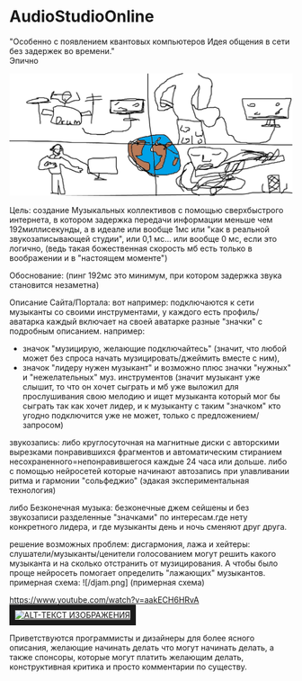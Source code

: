 # AudioStudioOnline



"Особенно с появлением квантовых компьютеров
Идея общения в сети без задержек во времени."  
                                        Эпично


![концепт арт](picture.png "Текст заголовка логотипа 1")

Цель: создание Музыкальных коллективов с помощью сверхбыстрого интернета,
в котором задержка передачи информации меньше чем 192миллисекунды, а в идеале
или вообще 1мс или "как в реальной звукозаписывающей студии", или 0,1 мс...
или вообще 0 мс, если это логично, (ведь такая божественная скорость мб есть
только в воображении и в "настоящем моменте")

Обоснование:
(пинг 192мс это минимум, при котором задержка звука становится незаметна)

Описание Сайта/Портала: вот например: подключаются к сети музыканты со своими
инструментами, у каждого есть профиль/аватарка каждый включает на своей аватарке
разные "значки" с подробным описанием.
например:  
* значок "музицирую, желающие подключайтесь" (значит, что
любой может без спроса начать  музицировать/джеймить вместе с ним),
* значок "лидеру нужен музыкант" и возможно плюс значки "нужных" и
"нежелательных" муз. инструментов
(значит музыкант уже слышит, то что он хочет сыграть
и мб уже выложил для прослушивания свою мелодию и ищет музыканта который мог бы
сыграть так как хочет лидер, и к музыканту с таким
"значком" кто угодно подключится уже не может, только с предложением/запросом)

звукозапись:
либо круглосуточная на магнитные диски с авторскими вырезками понравившихся
фрагментов и автоматическим стиранием несохраненного=непонравившегося каждые
24 часа или дольше.
либо с помощью нейросетей  которые начинают автозапись при улавливании
ритма и гармонии  "сольфеджио" (эдакая экспериментальная технология)

либо Безконечная музыка: безконечные джем сейшены и без звукозаписи разделенные
"значками" по интересам.где нету конкретного лидера, и где музыканты день и
 ночь сменяют друг друга.


решение возможных проблем:
дисгармония, лажа и хейтеры:
слушатели/музыканты/ценители голосованием могут решить какого музыканта и на
сколько отстранить от музицирования. А чтобы было проще нейросеть помогает
определить "лажающих" музыкантов.
примерная схема:
![/djam.png] (примерная схема)

https://www.youtube.com/watch?v=aakECH6HRvA
<a href="https://www.youtube.com/watch?v=aakECH6HRvA" target="_blank"><img src="http://img.youtube.com/vi/ID_ВИДЕОРОЛИКА_НА_YOUTUBE/0.jpg"
alt="ALT-ТЕКСТ ИЗОБРАЖЕНИЯ" width="240" height="180" border="10" /></a>

Приветствуются  программисты и дизайнеры для более ясного описания, желающие
начинать делать что могут начинать делать, а также спонсоры, которые могут платить
желающим делать,
конструктивная критика и просто комментарии по существу.
